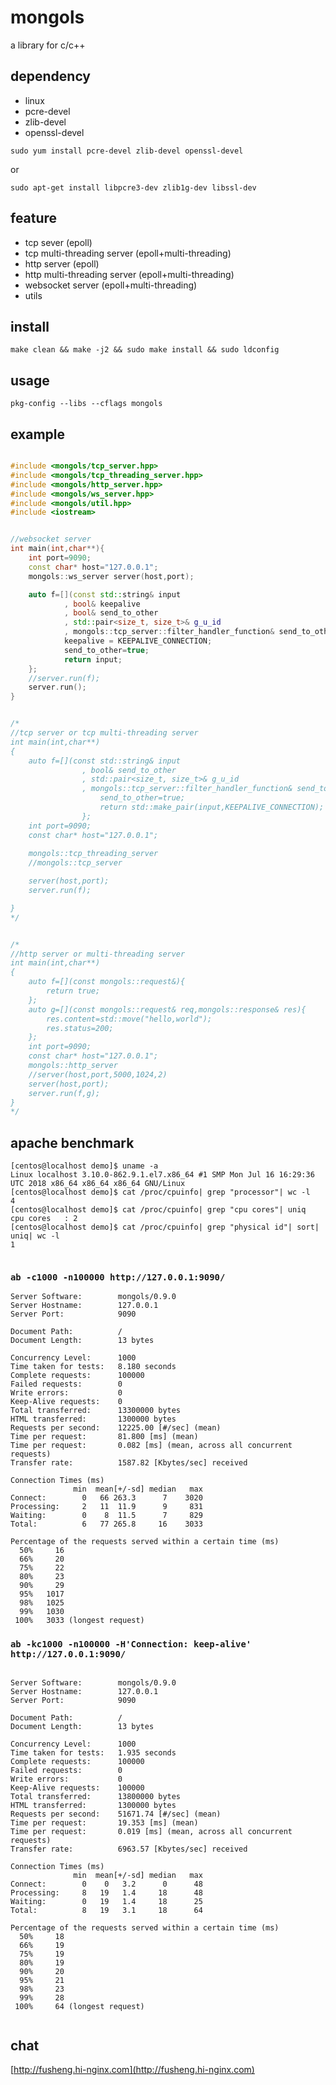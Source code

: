 # mongols
a library for c/c++

## dependency

- linux
- pcre-devel
- zlib-devel
- openssl-devel

`sudo yum install pcre-devel zlib-devel openssl-devel `

or

`sudo apt-get install libpcre3-dev zlib1g-dev libssl-dev`

## feature

- tcp sever (epoll)
- tcp multi-threading server (epoll+multi-threading)
- http server (epoll)
- http multi-threading server (epoll+multi-threading)
- websocket server (epoll+multi-threading)
- utils

## install 

`make clean && make -j2 && sudo make install && sudo ldconfig`

## usage

`pkg-config --libs --cflags mongols`

## example

```cpp

#include <mongols/tcp_server.hpp>
#include <mongols/tcp_threading_server.hpp>
#include <mongols/http_server.hpp>
#include <mongols/ws_server.hpp>
#include <mongols/util.hpp>
#include <iostream>


//websocket server
int main(int,char**){
	int port=9090;
	const char* host="127.0.0.1";
	mongols::ws_server server(host,port);

	auto f=[](const std::string& input
            , bool& keepalive
            , bool& send_to_other
            , std::pair<size_t, size_t>& g_u_id
            , mongols::tcp_server::filter_handler_function& send_to_other_filter){
			keepalive = KEEPALIVE_CONNECTION;
			send_to_other=true;
			return input;
	};
	//server.run(f);
	server.run();
}


/*
//tcp server or tcp multi-threading server
int main(int,char**)
{
	auto f=[](const std::string& input
                , bool& send_to_other
                , std::pair<size_t, size_t>& g_u_id
                , mongols::tcp_server::filter_handler_function& send_to_other_filter){
					send_to_other=true;
					return std::make_pair(input,KEEPALIVE_CONNECTION);
				};
	int port=9090;
	const char* host="127.0.0.1";
	
	mongols::tcp_threading_server
	//mongols::tcp_server

	server(host,port);
	server.run(f);

}
*/


/*
//http server or multi-threading server
int main(int,char**)
{
	auto f=[](const mongols::request&){
		return true;
	};
	auto g=[](const mongols::request& req,mongols::response& res){
		res.content=std::move("hello,world");
		res.status=200;
	};
	int port=9090;
	const char* host="127.0.0.1";
	mongols::http_server 
	//server(host,port,5000,1024,2)
	server(host,port);
	server.run(f,g);
}
*/

```

## apache benchmark

```
[centos@localhost demo]$ uname -a
Linux localhost 3.10.0-862.9.1.el7.x86_64 #1 SMP Mon Jul 16 16:29:36 UTC 2018 x86_64 x86_64 x86_64 GNU/Linux
[centos@localhost demo]$ cat /proc/cpuinfo| grep "processor"| wc -l
4
[centos@localhost demo]$ cat /proc/cpuinfo| grep "cpu cores"| uniq
cpu cores	: 2
[centos@localhost demo]$ cat /proc/cpuinfo| grep "physical id"| sort| uniq| wc -l
1


```

### ` ab -c1000 -n100000 http://127.0.0.1:9090/ `

```
Server Software:        mongols/0.9.0
Server Hostname:        127.0.0.1
Server Port:            9090

Document Path:          /
Document Length:        13 bytes

Concurrency Level:      1000
Time taken for tests:   8.180 seconds
Complete requests:      100000
Failed requests:        0
Write errors:           0
Keep-Alive requests:    0
Total transferred:      13300000 bytes
HTML transferred:       1300000 bytes
Requests per second:    12225.00 [#/sec] (mean)
Time per request:       81.800 [ms] (mean)
Time per request:       0.082 [ms] (mean, across all concurrent requests)
Transfer rate:          1587.82 [Kbytes/sec] received

Connection Times (ms)
              min  mean[+/-sd] median   max
Connect:        0   66 263.3      7    3020
Processing:     2   11  11.9      9     831
Waiting:        0    8  11.5      7     829
Total:          6   77 265.8     16    3033

Percentage of the requests served within a certain time (ms)
  50%     16
  66%     20
  75%     22
  80%     23
  90%     29
  95%   1017
  98%   1025
  99%   1030
 100%   3033 (longest request)

```

### ` ab -kc1000 -n100000 -H'Connection: keep-alive'  http://127.0.0.1:9090/ `

```

Server Software:        mongols/0.9.0
Server Hostname:        127.0.0.1
Server Port:            9090

Document Path:          /
Document Length:        13 bytes

Concurrency Level:      1000
Time taken for tests:   1.935 seconds
Complete requests:      100000
Failed requests:        0
Write errors:           0
Keep-Alive requests:    100000
Total transferred:      13800000 bytes
HTML transferred:       1300000 bytes
Requests per second:    51671.74 [#/sec] (mean)
Time per request:       19.353 [ms] (mean)
Time per request:       0.019 [ms] (mean, across all concurrent requests)
Transfer rate:          6963.57 [Kbytes/sec] received

Connection Times (ms)
              min  mean[+/-sd] median   max
Connect:        0    0   3.2      0      48
Processing:     8   19   1.4     18      48
Waiting:        0   19   1.4     18      25
Total:          8   19   3.1     18      64

Percentage of the requests served within a certain time (ms)
  50%     18
  66%     19
  75%     19
  80%     19
  90%     20
  95%     21
  98%     23
  99%     28
 100%     64 (longest request)


```

## chat

[http://fusheng.hi-nginx.com](http://fusheng.hi-nginx.com)
